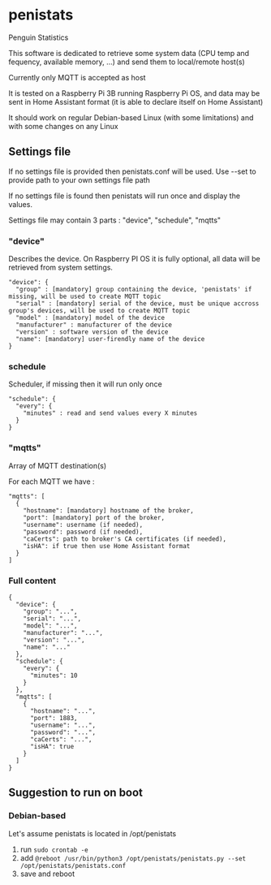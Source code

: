 # penistats
Penguin Statistics

This software is dedicated to retrieve some system data (CPU temp and fequency, available memory, ...) and send them to local/remote host(s)

Currently only MQTT is accepted as host

It is tested on a Raspberry Pi 3B running Raspberry Pi OS, and data may be sent in Home Assistant format (it is able to declare itself on Home Assistant)

It should work on regular Debian-based Linux (with some limitations) and with some changes on any Linux

## Settings file

If no settings file is provided then penistats.conf will be used.
Use --set to provide path to your own settings file path

If no settings file is found then penistats will run once and display the values.

Settings file may contain 3 parts : "device", "schedule", "mqtts"

### "device"

Describes the device.
On Raspberry PI OS it is fully optional, all data will be retrieved from system settings.

```
"device": {
  "group" : [mandatory] group containing the device, 'penistats' if missing, will be used to create MQTT topic
  "serial" : [mandatory] serial of the device, must be unique accross group's devices, will be used to create MQTT topic
  "model" : [mandatory] model of the device
  "manufacturer" : manufacturer of the device
  "version" : software version of the device
  "name": [mandatory] user-firendly name of the device
}
```

### schedule

Scheduler, if missing then it will run only once

```
"schedule": {
  "every": {
    "minutes" : read and send values every X minutes
  }
}
```

### "mqtts"

Array of MQTT destination(s)

For each MQTT we have :
```
"mqtts": [
  {
    "hostname": [mandatory] hostname of the broker,
    "port": [mandatory] port of the broker,
    "username": username (if needed),
    "password": password (if needed),
    "caCerts": path to broker's CA certificates (if needed),
    "isHA": if true then use Home Assistant format
  }
]
```

### Full content
```
{
  "device": {
    "group": "...",
    "serial": "...",
    "model": "...",
    "manufacturer": "...",
    "version": "...",
    "name": "..."
  },
  "schedule": {
    "every": {
      "minutes": 10
    }
  },
  "mqtts": [
    {
      "hostname": "...",
      "port": 1883,
      "username": "...",
      "password": "...",
      "caCerts": "...",
      "isHA": true
    }
  ]
}
```

## Suggestion to run on boot

### Debian-based

Let's assume penistats is located in /opt/penistats

1) run ```sudo crontab -e```
2) add ```@reboot /usr/bin/python3 /opt/penistats/penistats.py --set /opt/penistats/penistats.conf```
3) save and reboot 
